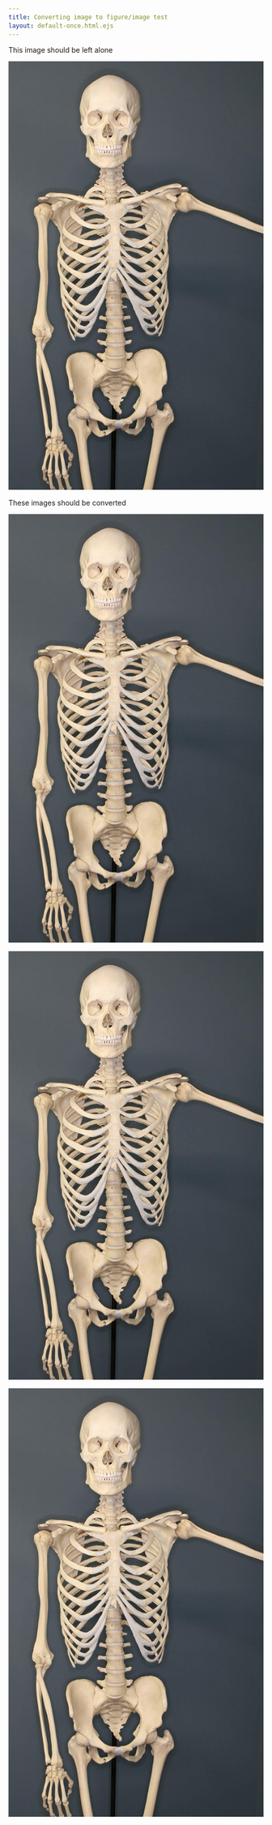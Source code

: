 ```yaml
---
title: Converting image to figure/image test
layout: default-once.html.ejs
---
```


This image should be left alone

<img id="no-change" src="img/Human-Skeleton.jpg">

These images should be converted

<img id="resizeto50" resize-width="50" src="img/Human-Skeleton.jpg"
        resize-to="img/Human-Skeleton-50.jpg">

<img id="resizeto150" 
        src="img/Human-Skeleton.jpg"
        resize-width="150"
        resize-to="img/Human-Skeleton-150.jpg">

<img id="resizeto250figure" 
        figure
        src="img/Human-Skeleton.jpg"
        resize-width="250"
        resize-to="img/Human-Skeleton-250-figure.jpg">
